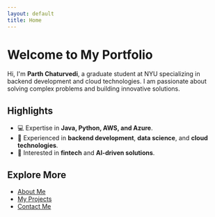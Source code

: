 ```yaml
---
layout: default
title: Home
---
```


# Welcome to My Portfolio

Hi, I'm **Parth Chaturvedi**, a graduate student at NYU specializing in backend development and cloud technologies. I am passionate about solving complex problems and building innovative solutions.

## Highlights
- 💻 Expertise in **Java, Python, AWS, and Azure**.
- 🌟 Experienced in **backend development**, **data science**, and **cloud technologies**.
- 🚀 Interested in **fintech** and **AI-driven solutions**.

## Explore More
- [About Me](/about/)
- [My Projects](/projects/)
- [Contact Me](mailto:pc3457@nyu.edu)